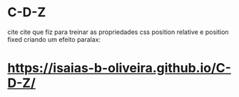 # C-D-Z
cite cite que fiz para treinar as propriedades css position relative e position fixed criando um efeito paralax:
# https://isaias-b-oliveira.github.io/C-D-Z/
